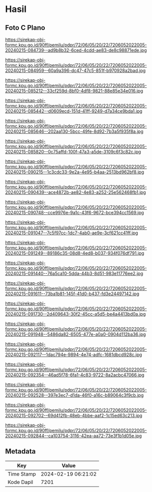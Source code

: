 # Hasil

## Foto C Plano

https://sirekap-obj-formc.kpu.go.id/90ff/pemilu/pdpr/72/06/05/20/22/7206052022005-20240215-084739--ad9b8b32-6ced-4cdd-ae83-de8c98871ede.jpg

https://sirekap-obj-formc.kpu.go.id/90ff/pemilu/pdpr/72/06/05/20/22/7206052022005-20240215-084959--60a9a396-dc47-47c5-851f-b970928a2bad.jpg

https://sirekap-obj-formc.kpu.go.id/90ff/pemilu/pdpr/72/06/05/20/22/7206052022005-20240215-085212--33cf259d-8bf0-4df8-9821-88e85e34e016.jpg

https://sirekap-obj-formc.kpu.go.id/90ff/pemilu/pdpr/72/06/05/20/22/7206052022005-20240215-085442--d0609ecd-151d-41ff-9249-d7a34ce9bda1.jpg

https://sirekap-obj-formc.kpu.go.id/90ff/pemilu/pdpr/72/06/05/20/22/7206052022005-20240215-085646--202aa130-5bcc-49fe-8d92-7b3a5f935f8a.jpg

https://sirekap-obj-formc.kpu.go.id/90ff/pemilu/pdpr/72/06/05/20/22/7206052022005-20240215-085820--0c75affd-100f-47a3-a5de-3109c6f3c82c.jpg

https://sirekap-obj-formc.kpu.go.id/90ff/pemilu/pdpr/72/06/05/20/22/7206052022005-20240215-090215--1c3cdc33-9e2a-4e95-b4aa-2513bd962bf8.jpg

https://sirekap-obj-formc.kpu.go.id/90ff/pemilu/pdpr/72/06/05/20/22/7206052022005-20240215-090439--ace4872b-ae82-4e83-a252-25e562468fb1.jpg

https://sirekap-obj-formc.kpu.go.id/90ff/pemilu/pdpr/72/06/05/20/22/7206052022005-20240215-090748--cce9976e-9a1c-43f6-9672-bce394cc1569.jpg

https://sirekap-obj-formc.kpu.go.id/90ff/pemilu/pdpr/72/06/05/20/22/7206052022005-20240215-091047--7c5f97cc-1dc7-4ab0-ae9e-3cf621cc41ff.jpg

https://sirekap-obj-formc.kpu.go.id/90ff/pemilu/pdpr/72/06/05/20/22/7206052022005-20240215-091249--89186c35-08d8-4ed8-b037-934f076df791.jpg

https://sirekap-obj-formc.kpu.go.id/90ff/pemilu/pdpr/72/06/05/20/22/7206052022005-20240215-091440--76a5ca10-5dda-44b3-8d51-983e11776ee2.jpg

https://sirekap-obj-formc.kpu.go.id/90ff/pemilu/pdpr/72/06/05/20/22/7206052022005-20240215-091611--73ba1b81-145f-41d0-b437-fd3e24497142.jpg

https://sirekap-obj-formc.kpu.go.id/90ff/pemilu/pdpr/72/06/05/20/22/7206052022005-20240215-091730--2d409643-30f2-45cc-a5d5-be4a4413bd0a.jpg

https://sirekap-obj-formc.kpu.go.id/90ff/pemilu/pdpr/72/06/05/20/22/7206052022005-20240215-091948--5486da82-6505-477e-a0a0-0904d112ba36.jpg

https://sirekap-obj-formc.kpu.go.id/90ff/pemilu/pdpr/72/06/05/20/22/7206052022005-20240215-092117--1dac794e-9894-4e74-adfc-1681dbcd928c.jpg

https://sirekap-obj-formc.kpu.go.id/90ff/pemilu/pdpr/72/06/05/20/22/7206052022005-20240215-092354--46ad5f78-6fa1-4c83-9722-8a2acbc47066.jpg

https://sirekap-obj-formc.kpu.go.id/90ff/pemilu/pdpr/72/06/05/20/22/7206052022005-20240215-092528--397e3ec7-d1da-46f0-a16c-b89064c3f9cb.jpg

https://sirekap-obj-formc.kpu.go.id/90ff/pemilu/pdpr/72/06/05/20/22/7206052022005-20240215-092702--69d412fb-48eb-4bbe-aaf2-1c15ed63c213.jpg

https://sirekap-obj-formc.kpu.go.id/90ff/pemilu/pdpr/72/06/05/20/22/7206052022005-20240215-092844--ca103754-3116-42ea-aa72-73e3f1b1d05e.jpg


## Metadata

| Key        | Value               |
| ---------- | ------------------- |
| Time Stamp | 2024-02-19 06:21:02 |
| Kode Dapil | 7201                |



